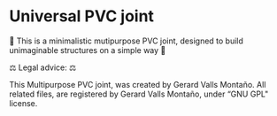 # Universal PVC joint


🥳 This is a minimalistic mutipurpose PVC joint, designed to build unimaginable structures on a simple way 🥳

⚖️ Legal advice: ⚖️

This Multipurpose PVC joint, was created by Gerard Valls Montaño. All related files, are registered by Gerard Valls Montaño, under “GNU GPL" license.

